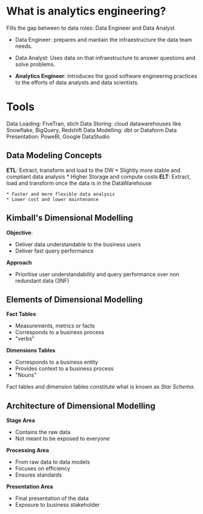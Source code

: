 # What is analytics engineering?

Fills the gap between to data roles: Data Engineer and Data Analyst

* Data Engineer: prepares and mantain the infraestructure the data team needs.
* Data Analyst: Uses data on that infraestructure to answer questions and solve problems.

* **Analytics Engineer**: introduces the good software engineering practices to the efforts of data analysts and data scientists.

# Tools

Data Loading: FiveTran, stich
Data Storing: cloud datawarehouses like Snowflake, BigQuery, Redshift
Data Modelling: dbt or Dataform
Data Presentation: PoweBI, Google DataStudio

## Data Modeling Concepts

**ETL**: Extract, transform and load to the DW
    * Slightly more stable and compliant data analysis
    * Higher Storage and compute costs
**ELT**: Extract, load and transform once the data is in the DataWarehouse

    * Faster and more flexible data analysis
    * Lower cost and lower maintenance 

## Kimball's Dimensional Modelling

**Objective**: 
* Deliver data understandable to the business users
* Deliver fast query performance

**Approach**
* Prioritise user understandability and query performance over non redundant data (3NF)

## Elements of Dimensional Modelling

**Fact Tables**

* Measurements, metrics or facts
* Corresponds to a business process
* "verbs"

**Dimensions Tables**

* Corresponds to a business entity
* Provides context to a business process
* "Nouns"

Fact tables and dimension tables constitute what is known as *Star Schema*.

## Architecture of Dimensional Modelling

**Stage Area**
* Contains the raw data
* Not meant to be exposed to everyone

**Processing Area**
* From raw data to data models
* Focuses on efficiency
* Ensures standards

**Presentation Area**
* Final presentation of the data
* Exposure to business stakeholder

